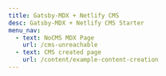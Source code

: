 ```yaml
---
title: Gatsby-MDX + Netlify CMS
desc: Gatsby-MDX + Netlify CMS Starter
menu_nav:
  - text: NoCMS MDX Page
    url: /cms-unreachable
  - text: CMS created page
    url: /content/example-content-creation
---
```


